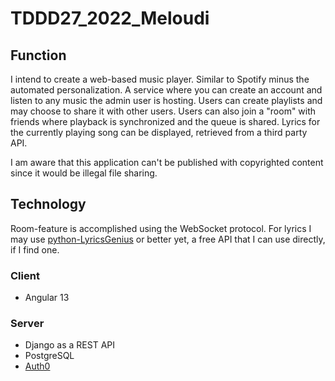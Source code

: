 # TDDD27_2022_Meloudi
## Function
I intend to create a web-based music player. Similar to Spotify minus the automated personalization. A service where you can create an account and listen to any music the admin user is hosting. Users can create playlists and may choose to share it with other users. Users can also join a "room" with friends where playback is synchronized and the queue is shared. Lyrics for the currently playing song can be displayed, retrieved from a third party API.

I am aware that this application can't be published with copyrighted content since it would be illegal file sharing.
## Technology
Room-feature is accomplished using the WebSocket protocol.
For lyrics I may use [python-LyricsGenius](https://lyricsgenius.readthedocs.io/en/master/) or better yet, a free API that I can use directly, if I find one.
### Client
- Angular 13

### Server
- Django as a REST API
- PostgreSQL
- [Auth0](https://auth0.com/)